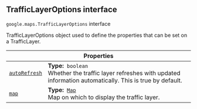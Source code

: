 
<h2 id="TrafficLayerOptions">TrafficLayerOptions interface</h2>
<p>
<code><span itemprop="path">google.maps</span>.<span itemprop="name">TrafficLayerOptions</span></code>
interface
</p>
<p>TrafficLayerOptions object used to define the properties that can be set on a TrafficLayer.</p>
<div class="devsite-table-wrapper"><table class="properties responsive" summary="interface TrafficLayerOptions - Properties">
<thead>
<tr><th colspan="2">Properties</th>
</tr></thead>
<tbody>
<tr id="TrafficLayerOptions.autoRefresh">
<td itemprop="property"><code><a class="secret-link" href="#TrafficLayerOptions.autoRefresh"><span>autoRefresh</span></a></code></td>
<td><div><strong>Type:</strong>&nbsp; <code>boolean</code></div>
<div class="desc">Whether the traffic layer refreshes with updated information automatically. This is true by default.</div></td>
</tr>
<tr id="TrafficLayerOptions.map">
<td itemprop="property"><code><a class="secret-link" href="#TrafficLayerOptions.map"><span>map</span></a></code></td>
<td><div><strong>Type:</strong>&nbsp; <code><a href="Map.md">Map</a></code></div>
<div class="desc">Map on which to display the traffic layer.</div></td>
</tr>
</tbody>
</table></div>
<script src="replace_links.js"></script>
